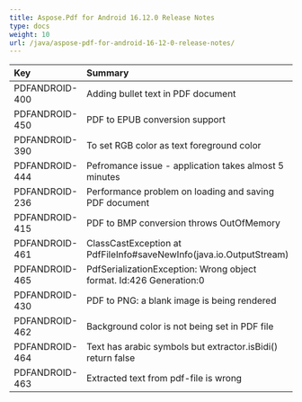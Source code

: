 ```yaml
---
title: Aspose.Pdf for Android 16.12.0 Release Notes
type: docs
weight: 10
url: /java/aspose-pdf-for-android-16-12-0-release-notes/
---
```


|**Key**|**Summary**|**Category**|
| :- | :- | :- |
|PDFANDROID-400|Adding bullet text in PDF document|New Feature|
|PDFANDROID-450|PDF to EPUB conversion support|New Feature|
|PDFANDROID-390|To set RGB color as text foreground color|Enhancement|
|PDFANDROID-444|Pefromance issue - application takes almost 5 minutes|Enhancement|
|PDFANDROID-236|Performance problem on loading and saving PDF document|Enhancement|
|PDFANDROID-415|PDF to BMP conversion throws OutOfMemory|Exception|
|PDFANDROID-461|ClassCastException at PdfFileInfo#saveNewInfo(java.io.OutputStream)|Exception|
|PDFANDROID-465|PdfSerializationException: Wrong object format. Id:426 Generation:0|Exception|
|PDFANDROID-430|PDF to PNG: a blank image is being rendered|Bug|
|PDFANDROID-462|Background сolor is not being set in PDF file|Bug|
|PDFANDROID-464|Text has arabic symbols but extractor.isBidi() return false|Bug|
|PDFANDROID-463|Extracted text from pdf-file is wrong|Bug|

